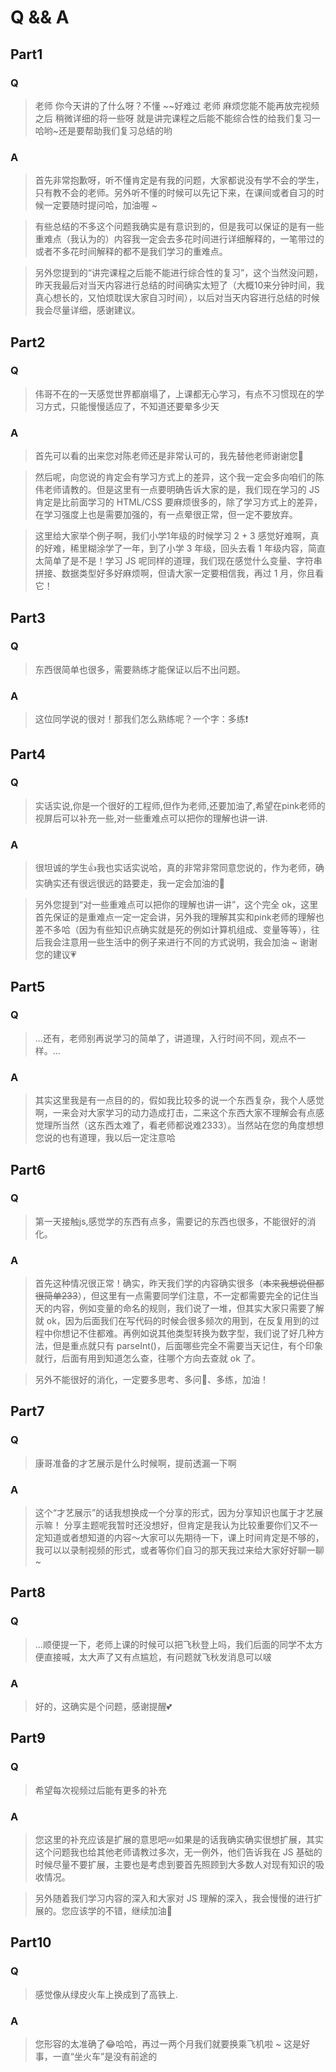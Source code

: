 # Q && A

## Part1

### Q

> 老师 你今天讲的了什么呀？不懂 ~~好难过 老师 麻烦您能不能再放完视频之后 稍微详细的将一些呀 就是讲完课程之后能不能综合性的给我们复习一哈哟~还是要帮助我们复习总结的哟

### A

> 首先非常抱歉呀，听不懂肯定是有我的问题，大家都说没有学不会的学生，只有教不会的老师。另外听不懂的时候可以先记下来，在课间或者自习的时候一定要随时提问哈，加油喔 ~

> 有些总结的不多这个问题我确实是有意识到的，但是我可以保证的是有一些重难点（我认为的）内容我一定会去多花时间进行详细解释的，一笔带过的或者不多花时间解释的都不是我们学习的重难点。

> 另外您提到的“讲完课程之后能不能进行综合性的复习”，这个当然没问题，昨天我最后对当天内容进行总结的时间确实太短了（大概10来分钟时间，我真心想长的，又怕烦耽误大家自习时间），以后对当天内容进行总结的时候我会尽量详细，感谢建议。

## Part2

### Q

> 伟哥不在的一天感觉世界都崩塌了，上课都无心学习，有点不习惯现在的学习方式，只能慢慢适应了，不知道还要晕多少天

### A

> 首先可以看的出来您对陈老师还是非常认可的，我先替他老师谢谢您:revolving_hearts:

> 然后呢，向您说的肯定会有学习方式上的差异，这个我一定会多向咱们的陈伟老师请教的。但是这里有一点要明确告诉大家的是，我们现在学习的 JS 肯定是比前面学习的 HTML/CSS 要麻烦很多的，除了学习方式上的差异，在学习强度上也是需要加强的，有一点晕很正常，但一定不要放弃。

> 这里给大家举个例子啊，我们小学1年级的时候学习 2 + 3 感觉好难啊，真的好难，稀里糊涂学了一年，到了小学 3 年级，回头去看 1 年级内容，简直太简单了是不是！学习 JS 呢同样的道理，我们现在感觉什么变量、字符串拼接、数据类型好多好麻烦啊，但请大家一定要相信我，再过 1 月，你且看它！

## Part3

### Q

> 东西很简单也很多，需要熟练才能保证以后不出问题。

### A

> 这位同学说的很对！那我们怎么熟练呢？一个字：多练:exclamation:

## Part4

### Q

> 实话实说,你是一个很好的工程师,但作为老师,还要加油了,希望在pink老师的视屏后可以补充一些,对一些重难点可以把你的理解也讲一讲.

### A

> 很坦诚的学生:+1:我也实话实说哈，真的非常非常同意您说的，作为老师，确实确实还有很远很远的路要走，我一定会加油的:muscle:

> 另外您提到“对一些重难点可以把你的理解也讲一讲”，这个完全 ok，这里首先保证的是重难点一定一定会讲，另外我的理解其实和pink老师的理解也差不多哈（因为有些知识点确实就是死的例如计算机组成、变量等等），往后我会注意用一些生活中的例子来进行不同的方式说明，我会加油 ~ 谢谢您的建议:heartpulse:

## Part5

### Q

> ...还有，老师别再说学习的简单了，讲道理，入行时间不同，观点不一样。...

### A

> 其实这里我是有一点目的的，假如我比较多的说一个东西复杂，我个人感觉啊，一来会对大家学习的动力造成打击，二来这个东西大家不理解会有点感觉理所当然（这东西太难了，看老师都说难2333）。当然站在您的角度想想您说的也有道理，我以后一定注意哈

## Part6

### Q

> 第一天接触js,感觉学的东西有点多，需要记的东西也很多，不能很好的消化。

### A

> 首先这种情况很正常！确实，昨天我们学的内容确实很多（~~本来我想说但都很简单233~~），但这里有一点需要同学们注意，不一定都需要完全的记住当天的内容，例如变量的命名的规则，我们说了一堆，但其实大家只需要了解就 ok，因为后面我们在写代码的时候会很多频次的用到，在反复用到的过程中你想记不住都难。再例如说其他类型转换为数字型，我们说了好几种方法，但是重点就只有 parseInt()，后面哪些完全不需要当天记住，有个印象就行，后面有用到知道怎么查，往哪个方向去查就 ok 了。

> 另外不能很好的消化，一定要多思考、多问:raising_hand:、多练，加油！

## Part7

### Q

> 康哥准备的才艺展示是什么时候啊，提前透漏一下啊

### A

> 这个“才艺展示”的话我想换成一个分享的形式，因为分享知识也属于才艺展示嘛！
> 分享主题呢我暂时还没想好，但肯定是我认为比较重要你们又不一定知道或者想知道的内容～大家可以先期待一下，课上时间肯定是不够的，我可以以录制视频的形式，或者等你们自习的那天我过来给大家好好聊一聊 ~

## Part8

### Q

> ...顺便提一下，老师上课的时候可以把飞秋登上吗，我们后面的同学不太方便直接喊，太大声了又有点尴尬，有问题就飞秋发消息可以啵

### A

> 好的，这确实是个问题，感谢提醒:two_hearts:

## Part9

### Q

> 希望每次视频过后能有更多的补充

### A

> 您这里的补充应该是扩展的意思吧:zzz:如果是的话我确实确实很想扩展，其实这个问题我也给其他老师请教过多次，无一例外，他们告诉我在 JS 基础的时候尽量不要扩展，主要也是考虑到要首先照顾到大多数人对现有知识的吸收情况。

> 另外随着我们学习内容的深入和大家对 JS 理解的深入，我会慢慢的进行扩展的。您应该学的不错，继续加油:cherry_blossom:

## Part10

### Q

> 感觉像从绿皮火车上换成到了高铁上.

### A

> 您形容的太准确了:joy:哈哈，再过一两个月我们就要换乘飞机啦 ~ 这是好事，一直“坐火车”是没有前途的

